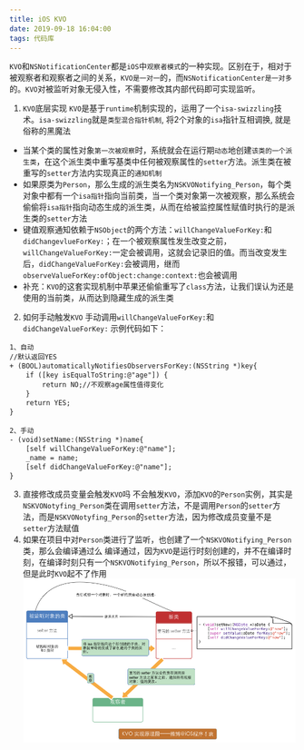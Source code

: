 ```yaml
---
title: iOS KVO
date: 2019-09-18 16:04:00
tags: 代码库
---
```


`KVO`和`NSNotificationCenter`都是`iOS`中`观察者模式`的一种实现。区别在于，相对于被观察者和观察者之间的关系，`KVO是一对一`的，而`NSNotificationCenter是一对多`的。`KVO`对被监听对象无侵入性，不需要修改其内部代码即可实现监听。
1. `KVO`底层实现
`KVO`是基于`runtime`机制实现的，运用了一个`isa-swizzling`技术。`isa-swizzling`就是`类型混合指针机制`, 将2个对象的`isa`指针互相调换, 就是俗称的黑魔法
* 当某个类的属性对象`第一次被观察`时，系统就会在运行期`动态`地创建`该类的一个派生类`，在这个派生类中重写基类中任何被观察属性的`setter`方法。派生类在被重写的`setter`方法内实现真正的`通知机制`
* 如果原类为`Person`，那么生成的派生类名为`NSKVONotifying_Person`，每个类对象中都有一个`isa指针`指向当前类，当一个类对象第一次被观察，那么系统会偷偷将`isa指针`指向动态生成的派生类，从而在给被监控属性赋值时执行的是派生类的`setter`方法
* 键值观察通知依赖于`NSObject`的两个方法：`willChangeValueForKey:`和`didChangevlueForKey:`；在一个被观察属性发生改变之前，`willChangeValueForKey:`一定会被调用，这就会记录旧的值。而当改变发生后，`didChangeValueForKey:`会被调用，继而`observeValueForKey:ofObject:change:context:`也会被调用
* 补充：`KVO`的这套实现机制中苹果还偷偷重写了`class`方法，让我们误认为还是使用的当前类，从而达到隐藏生成的派生类
2. 如何手动触发`KVO`
手动调用`willChangeValueForKey:`和`didChangeValueForKey:`
示例代码如下：
```
1、自动
//默认返回YES
+ (BOOL)automaticallyNotifiesObserversForKey:(NSString *)key{
    if ([key isEqualToString:@"age"]) {
        return NO;//不观察age属性值得变化
    }
    return YES;
}

2、手动
- (void)setName:(NSString *)name{
    [self willChangeValueForKey:@"name"];
    _name = name;
    [self didChangeValueForKey:@"name"];
}
```

3. 直接修改成员变量会触发`KVO`吗
不会触发`KVO`，添加`KVO`的`Person`实例，其实是`NSKVONotyfing_Person`类在调用`setter`方法，不是调用`Person`的`setter`方法，而是`NSKVONotyfing_Person`的`setter`方法，因为修改成员变量不是`setter`方法赋值
4. 如果在项目中对`Person`类进行了监听，也创建了一个`NSKVONotifying_Person`类，那么会编译通过么
编译通过，因为`KVO`是运行时刻创建的，并不在编译时刻，在编译时刻只有一个`NSKVONotifying_Person`，所以不报错，可以通过，但是此时`KVO`起不了作用
![](https://raw.githubusercontent.com/Gsl201600/PicGoImg/master/img/2019.09.18.01.png)

